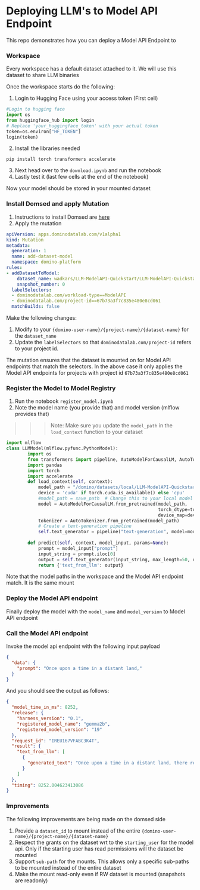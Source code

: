 # Deploying LLM's to Model API Endpoint

This repo demonstrates how you can deploy a Model API Endpoint to 

### Workspace

Every workspace has a default dataset attached to it. We will use this dataset to share LLM binaries

Once the workspace starts do the following:

1. Login to Hugging Face using your access token (First cell)
```python
#Login to hugging face
import os
from huggingface_hub import login
# Replace 'your_huggingface_token' with your actual token
token=os.environ["HF_TOKEN"]
login(token)
```
2. Install the libraries needed
```shell
pip install torch transformers accelerate
```
3. Next head over to the `download.ipynb` and run the notebook
4. Lastly test it (last few cells at the end of the notebook)

Now your model should be stored in your mounted dataset

### Install Domsed and apply Mutation

1. Instructions to install Domsed are [here](https://github.com/dominodatalab/domino-field-solutions-installations/tree/main/domsed)
2. Apply the mutation
```yaml
apiVersion: apps.dominodatalab.com/v1alpha1
kind: Mutation
metadata:
  generation: 1
  name: add-dataset-model
  namespace: domino-platform
rules:
- addDatasetToModel:
    dataset_name: wadkars/LLM-ModelAPI-Quickstart/LLM-ModelAPI-Quickstart
    snapshot_number: 0
  labelSelectors:
  - dominodatalab.com/workload-type==ModelAPI
  - dominodatalab.com/project-id==67b73a3f7c835e480e8cd061
  matchBuilds: false
```
Make the following changes:

1. Modify to your `{domino-user-name}/{project-name}/{dataset-name}` for the `dataset_name`
2. Update the `labelSelectors` so that `dominodatalab.com/project-id` refers to your project id.

The mutation ensures that the dataset is mounted on for Model API endpoints that match the selectors. In the above
case it only applies the Model API endpoints for projects with project id `67b73a3f7c835e480e8cd061`

### Register the Model to Model Registry

1. Run the notebook `register_model.ipynb`
2. Note the model name (you provide that) and model version (mlflow provides that)

>>> Note: Make sure you update the `model_path` in the `load_context` function to your dataset

```python
import mlflow
class LLMModel(mlflow.pyfunc.PythonModel):
        import os
        from transformers import pipeline, AutoModelForCausalLM, AutoTokenizer
        import pandas
        import torch
        import accelerate
        def load_context(self, context):    
            model_path = "/domino/datasets/local/LLM-ModelAPI-Quickstart/google/gemma-2b"
            device = 'cuda' if torch.cuda.is_available() else 'cpu'
            #model_path = save_path  # Change this to your local model directory
            model = AutoModelForCausalLM.from_pretrained(model_path, 
                                                         torch_dtype=torch.float16, 
                                                         device_map=device)
            tokenizer = AutoTokenizer.from_pretrained(model_path)
            # Create a text-generation pipeline
            self.text_generator = pipeline("text-generation", model=model, tokenizer=tokenizer)
    
        def predict(self, context, model_input, params=None):
            prompt = model_input["prompt"]            
            input_string = prompt.iloc[0]
            output = self.text_generator(input_string, max_length=50, do_sample=True)
            return {'text_from_llm': output}
```

Note that the model paths in the workspace and the Model API endpoint match. It is the same mount

### Deploy the Model API endpoint

Finally deploy the model with the `model_name` and `model_version` to Model API endpoint


### Call the Model API endpoint

Invoke the model api endpoint with the following input payload

```json
{
  "data": {
    "prompt": "Once upon a time in a distant land,"
  }
}
```

And you should see the output as follows:
```json
{
  "model_time_in_ms": 8252,
  "release": {
    "harness_version": "0.1",
    "registered_model_name": "gemma2b",
    "registered_model_version": "19"
  },
  "request_id": "IREU167VFABC3K4T",
  "result": {
    "text_from_llm": [
      {
        "generated_text": "Once upon a time in a distant land, there reigned a cruel king. He was a tyrant who ruled his kingdom with an iron fist. His subjects were oppressed, their rights trampled upon, and their lives lived in fear and oppression.\n\nOne"
      }
    ]
  },
  "timing": 8252.004623413086
}
```

### Improvements

The following improvements are being made on the domsed side

1. Provide a `dataset_id` to mount instead of the entire `{domino-user-name}/{project-name}/{dataset-name}`
2. Respect the grants on the dataset wrt to the `starting_user` for the model api. Only if the starting user has read permissions will the dataset be mounted
3. Support `sub-path` for the mounts. This allows only a specific sub-paths to be mounted instead of the entire dataset
4. Make the mount read-only even if RW dataset is mounted (snapshots are readonly)

